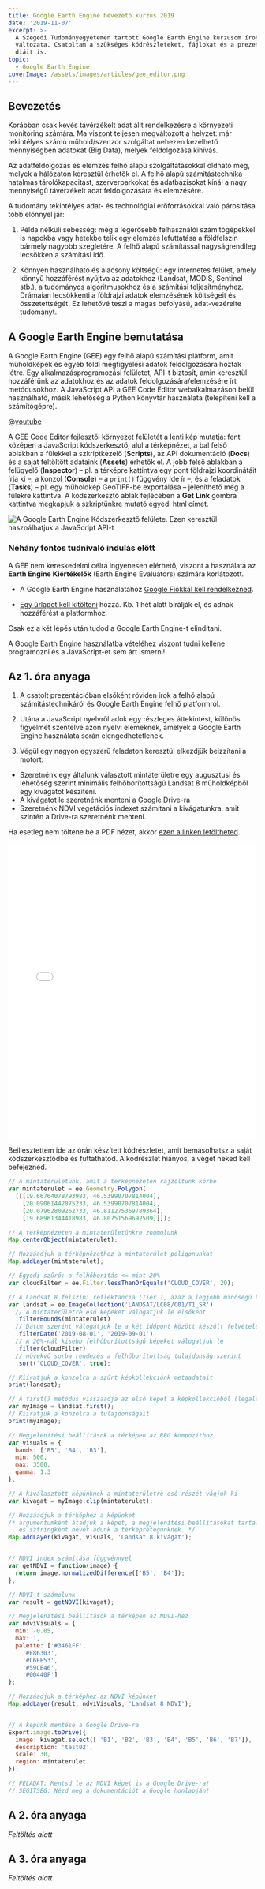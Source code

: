 ```yaml
---
title: Google Earth Engine bevezető kurzus 2019
date: '2019-11-07'
excerpt: >-
  A Szegedi Tudományegyetemen tartott Google Earth Engine kurzusom írott
  változata. Csatoltam a szükséges kódrészleteket, fájlokat és a prezentációm
  diáit is.
topic:
  - Google Earth Engine
coverImage: /assets/images/articles/gee_editor.png
---
```

## Bevezetés

Korábban csak kevés távérzékelt adat állt rendelkezésre a környezeti monitoring számára. Ma viszont teljesen megváltozott a helyzet: már tekintélyes számú műhold/szenzor szolgáltat nehezen kezelhető mennyiségben adatokat (Big Data), melyek feldolgozása kihívás.

Az adatfeldolgozás és elemzés felhő alapú szolgáltatásokkal oldható meg, melyek a hálózaton keresztül érhetők el. A felhő alapú számítástechnika hatalmas tárolókapacitást, szerverparkokat és adatbázisokat kínál a nagy mennyiségű távérzékelt adat feldolgozására és elemzésére.

A tudomány tekintélyes adat- és technológiai erőforrásokkal való párosítása több előnnyel jár:
1. Példa nélküli sebesség: még a legerősebb felhasználói számítógépekkel is napokba vagy hetekbe telik egy elemzés lefuttatása a földfelszín bármely nagyobb szegletére. A felhő alapú számítással nagyságrendileg lecsökken a számítási idő.

2. Könnyen használható és alacsony költségű: egy internetes felület, amely könnyű hozzáférést nyújtva az adatokhoz (Landsat, MODIS, Sentinel stb.), a tudományos algoritmusokhoz és a számítási teljesítményhez. Drámaian lecsökkenti a földrajzi adatok elemzésének költségeit és összetettségét. Ez lehetővé teszi a magas befolyású, adat-vezérelte tudományt.

## A Google Earth Engine bemutatása
A Google Earth Engine (GEE) egy felhő alapú számítási platform, amit műholdképek és egyéb földi megfigyelési adatok feldolgozására hoztak létre. Egy alkalmazásprogramozási felületet, API-t biztosít, amin keresztül hozzáférünk az adatokhoz és az adatok feldolgozására/elemzésére írt metódusokhoz. A JavaScript API a GEE Code Editor webalkalmazáson belül használható, másik lehetőség a Python könyvtár használata (telepíteni kell a számítógépre).

@[youtube](4E6yQLoGO2o)

A GEE Code Editor fejlesztői környezet felületét a lenti kép mutatja: fent középen a JavaScript kódszerkesztő, alul a térképnézet, a bal felső ablakban a fülekkel a szkriptkezelő (**Scripts**), az API dokumentáció (**Docs**) és a saját feltöltött adataink (**Assets**) érhetők el. A jobb felső ablakban a felügyelő (**Inspector**) – pl. a térképre kattintva egy pont földrajzi koordinátáit írja ki –, a konzol (**Console**) – a `print()` függvény ide ír –, és a feladatok (**Tasks**) – pl. egy műholdkép GeoTIFF-be exportálása – jeleníthető meg a fülekre kattintva. A kódszerkesztő ablak fejlécében a **Get Link** gombra kattintva megkapjuk a szkriptünkre mutató egyedi html címet.

![A Google Earth Engine Kódszerkesztő felülete. Ezen keresztül használhatjuk a JavaScript API-t](/assets/images/articles/gee_editor.png)

### Néhány fontos tudnivaló indulás előtt

A GEE nem kereskedelmi célra ingyenesen elérhető, viszont a használata az **Earth Engine Kiértékelők** (Earth Engine Evaluators) számára korlátozott.* A Google Earth Engine használatához [Google Fiókkal kell rendelkezned](https://accounts.google.com/SignUp?hl=hu).* [Egy űrlapot kell kitölteni](https://signup.earthengine.google.com/) hozzá. Kb. 1 hét alatt bírálják el, és adnak hozzáférést a platformhoz. Csak ez a két lépés után tudod a Google Earth Engine-t elindítani.

A Google Earth Engine használatba vételéhez viszont tudni kellene programozni és a JavaScript-et sem árt ismerni!

## Az 1. óra anyaga

1. A csatolt prezentációban elsőként röviden írok a felhő alapú számítástechnikáról és Google Earth Engine felhő platformról.

2. Utána a JavaScript nyelvről adok egy részleges áttekintést, különös figyelmet szentelve azon nyelvi elemeknek, amelyek a Google Earth Engine használata során elengedhetetlenek.

3. Végül egy nagyon egyszerű feladaton keresztül elkezdjük beizzítani a motort:
- Szeretnénk egy általunk választott mintaterületre egy augusztusi és lehetőség szerint minimális felhőborítottságú Landsat 8 műholdképből egy kivágatot készíteni.
- A kivágatot le szeretnénk menteni a Google Drive-ra
- Szeretnénk NDVI vegetációs indexet számítani a kivágatunkra, amit szintén a Drive-ra szeretnénk menteni.

Ha esetleg nem töltene be a PDF nézet, akkor [ezen a linken letöltheted](assets/files/google_earth_engine_gulacsi_andras_2019_1ora.pdf).

<embed src="assets/files/google_earth_engine_gulacsi_andras_2019_1ora.pdf" type="application/pdf" width="100%" height="600px" />

Beillesztettem ide az órán készített kódrészletet, amit bemásolhatsz a saját kódszerkesztődbe és futtathatod. A kódrészlet hiányos, a végét neked kell befejezned.

````javascript
// A mintaterületünk, amit a térképnézeten rajzoltunk körbe
var mintaterulet = ee.Geometry.Polygon(
  [[[19.66764078793983, 46.53990707814004],
    [20.09061442075233, 46.53990707814004],
    [20.07962809262733, 46.811275369789364],
    [19.68961344418983, 46.80751569692509]]]);

// A térképnézeten a mintaterületünkre zoomolunk
Map.centerObject(mintaterulet);

// Hozzáadjuk a térképnézethez a mintaterület poligonunkat
Map.addLayer(mintaterulet);

// Egyedi szűrő: a felhőborítás <= mint 20% 
var cloudFilter = ee.Filter.lessThanOrEquals('CLOUD_COVER', 20);

// A Landsat 8 felszíni reflektancia (Tier 1, azaz a legjobb minőségű képek) képkollekció szűrése
var landsat = ee.ImageCollection('LANDSAT/LC08/C01/T1_SR')
  // A mintaterületre eső képeket válogatjuk le elsőként
  .filterBounds(mintaterulet)
  // Dátum szerint válogatjuk le a két időpont között készült felvételeket
  .filterDate('2019-08-01', '2019-09-01')
  // A 20%-nál kisebb felhőborítottságú képeket válogatjuk le
  .filter(cloudFilter)
  // növekvő sorba rendezés a felhőborítottság tulajdonság szerint
  .sort('CLOUD_COVER', true);

// Kiíratjuk a konzolra a szűrt képkollekciónk metaadatait
print(landsat);

// A first() metódus visszaadja az első képet a képkollekcióból (legalacsonyabb felhőborítás)
var myImage = landsat.first();
// Kiíratjuk a konzolra a tulajdonságait
print(myImage);

// Megjelenítési beállítások a térképen az RBG kompozithoz
var visuals = {
  bands: ['B5', 'B4', 'B3'],
  min: 500,
  max: 3500,
  gamma: 1.3
};

// A kiválasztott képünknek a mintaterületre eső részét vágjuk ki
var kivagat = myImage.clip(mintaterulet);

// Hozzáadjuk a térképhez a képünket
/* argumentumként átadjuk a képet, a megjelenítési beállításokat tartalmazó objektumot,
   és sztringként nevet adunk a térképrétegünknek. */
Map.addLayer(kivagat, visuals, 'Landsat 8 kivágat');


// NDVI index számítása függvénnyel
var getNDVI = function(image) {
  return image.normalizedDifference(['B5', 'B4']);
};

// NDVI-t számolunk
var result = getNDVI(kivagat);

// Megjelenítési beállítások a térképen az NDVI-hez
var ndviVisuals = {
  min: -0.05,
  max: 1,
  palette: ['#3461FF',
    '#E86303',
    '#C6EE53',
    '#59CE46',
    '#00440F']
};

// Hozzáadjuk a térképhez az NDVI képünket
Map.addLayer(result, ndviVisuals, 'Landsat 8 NDVI');


// A képünk mentése a Google Drive-ra
Export.image.toDrive({
  image: kivagat.select([ 'B1', 'B2', 'B3', 'B4', 'B5', 'B6', 'B7']),
  description: 'test02',
  scale: 30,
  region: mintaterulet
});

// FELADAT: Mentsd le az NDVI képet is a Google Drive-ra!
// SEGÍTSÉG: Nézd meg a dokumentációt a Google honlapján!
````


## A 2. óra anyaga
*Feltöltés alatt*

## A 3. óra anyaga
*Feltöltés alatt*
